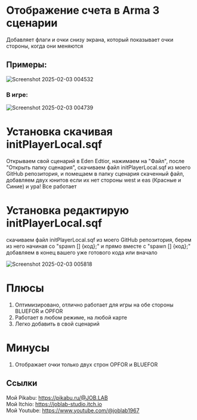 # Отображение счета в Arma 3 сценарии
Добавляет флаги и очки снизу экрана, который показывает очки стороны, когда они меняются

## Примеры:  
![Screenshot 2025-02-03 004532](https://github.com/user-attachments/assets/abf6e97c-4c5f-40c9-8188-e85bf42430c2) 

### В игре:  
![Screenshot 2025-02-03 004739](https://github.com/user-attachments/assets/d937a3d2-0021-4df8-ba06-7ae69fbdf119)   

# Установка скачивая initPlayerLocal.sqf
Открываем свой сценарий в Eden Edtior, нажимаем на "Файл", после "Открыть папку сценария", скачиваем файл initPlayerLocal.sqf из моего GitHub репозитория, и помещаем в папку сценария скаченный файл, добавляем двух юнитов если их нет стороны west и eas (Красные и Синие) и ура! Все работает

# Установка редактирую initPlayerLocal.sqf
скачиваем файл initPlayerLocal.sqf из моего GitHub репозитория, берем из него начиная со "spawn [] {код};" и прямо вместе с "spawn [] {код};" добавляем в конец вашего уже готового кода или вначало

![Screenshot 2025-02-03 005818](https://github.com/user-attachments/assets/4faf28fe-c1d5-4449-939e-f62584af586f)

# Плюсы
1. Оптимизировано, отлично работает для игры на обе стороны BLUEFOR и OPFOR
2. Работает в любом режиме, на любой карте
3. Легко добавить в свой сценарий

# Минусы
1. Отображает очки только двух строн OPFOR и BLUEFOR

## Ссылки

Мой Pikabu: https://pikabu.ru/@JOB.LAB  
Мой Itchio: https://joblab-studio.itch.io  
Мой Youtube: https://www.youtube.com/@joblab1967  
